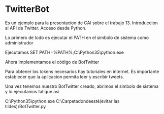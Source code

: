 # TwitterBot
Es un ejemplo para la presentacion de CAI sobre el trabajo 13. Introduccion al API de Twitter. Acceso desde Python.

Lo primero de todo es ejecutar el PATH en el simbolo de sistema como administrador

Ejecutamos SET PATH=%PATH%;C:\Python35\python.exe

Ahora implementamos el código de BotTwitter

Para obtener los tokens necesarios hay tutoriales en internet. Es importante establecer que la aplicacion permita leer y escribir tweets.

Una vez tenemos nuestro BotTwitter creado, abrimos el simbolo de sistema y lo ejecutamos tal que asi

C:\Python35\python.exe C:\Carpetadondeesté(evitar las tildes)\BotTwitter.py


